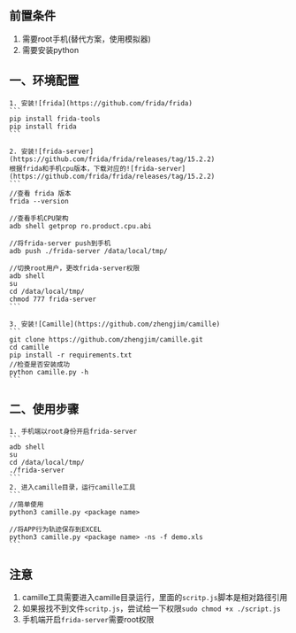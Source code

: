 
## 前置条件
   1. 需要root手机(替代方案，使用模拟器)
   2. 需要安装python

## 一、环境配置
    1. 安装![frida](https://github.com/frida/frida)
    ```
    pip install frida-tools
    pip install frida
    ```
    
    2. 安装![frida-server](https://github.com/frida/frida/releases/tag/15.2.2)
    根据frida和手机cpu版本，下载对应的![frida-server](https://github.com/frida/frida/releases/tag/15.2.2)
    ```
    //查看 frida 版本
    frida --version
    
    //查看手机CPU架构
    adb shell getprop ro.product.cpu.abi
    
    //将frida-server push到手机
    adb push ./frida-server /data/local/tmp/
    
    //切换root用户，更改frida-server权限
    adb shell
    su
    cd /data/local/tmp/
    chmod 777 frida-server
    ```
    
    3. 安装![Camille](https://github.com/zhengjim/camille)
    ```
    git clone https://github.com/zhengjim/camille.git
    cd camille
    pip install -r requirements.txt
    //检查是否安装成功
    python camille.py -h
    ```
    
## 二、使用步骤
    
    1. 手机端以root身份开启frida-server
    ```
    adb shell
    su
    cd /data/local/tmp/
    ./frida-server
    ```
    2. 进入camille目录，运行camille工具
    ```
    //简单使用
    python3 camille.py <package name>
    
    //将APP行为轨迹保存到EXCEL
    python3 camille.py <package name> -ns -f demo.xls
    ```
    
## 注意
   1. camille工具需要进入camille目录运行，里面的`scritp.js`脚本是相对路径引用
   2. 如果报找不到文件`scritp.js`，尝试给一下权限`sudo chmod +x ./script.js`
   3. 手机端开启`frida-server`需要root权限
    
